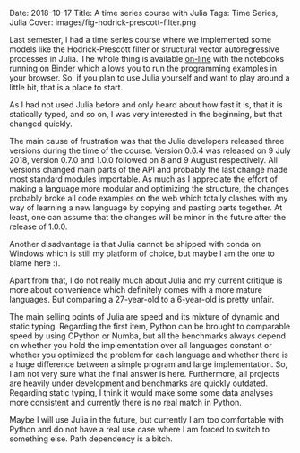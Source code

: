 Date: 2018-10-17
Title: A time series course with Julia
Tags: Time Series, Julia
Cover: images/fig-hodrick-prescott-filter.png

Last semester, I had a time series course where we implemented some models like
the Hodrick-Prescott filter or structural vector autoregressive processes in
Julia. The whole thing is available
[on-line](https://tobiasraabe.github.io/time_series) with the notebooks running
on Binder which allows you to run the programming examples in your browser. So,
if you plan to use Julia yourself and want to play around a little bit, that is
a place to start.

As I had not used Julia before and only heard about how fast it is, that it is
statically typed, and so on, I was very interested in the beginning, but that
changed quickly.

The main cause of frustration was that the Julia developers released three
versions during the time of the course. Version 0.6.4 was released on 9 July
2018, version 0.7.0 and 1.0.0 followed on 8 and 9 August respectively. All
versions changed main parts of the API and probably the last change made most
standard modules importable. As much as I appreciate the effort of making a
language more modular and optimizing the structure, the changes probably broke
all code examples on the web which totally clashes with my way of learning a
new language by copying and pasting parts together. At least, one can assume
that the changes will be minor in the future after the release of 1.0.0.

Another disadvantage is that Julia cannot be shipped with conda on Windows
which is still my platform of choice, but maybe I am the one to blame here :).

Apart from that, I do not really much about Julia and my current critique is
more about convenience which definitely comes with a more mature languages.
But comparing a 27-year-old to a 6-year-old is pretty unfair.

The main selling points of Julia are speed and its mixture of dynamic and
static typing. Regarding the first item, Python can be brought to comparable
speed by using CPython or Numba, but all the benchmarks always depend on
whether you hold the implementation over all languages constant or whether you
optimized the problem for each language and whether there is a huge difference
between a simple program and large implementation. So, I am not very sure what
the final answer is here. Furthermore, all projects are heavily under
development and benchmarks are quickly outdated. Regarding static typing, I
think it would make some some data analyses more consistent and currently there
is no real match in Python.

Maybe I will use Julia in the future, but currently I am too comfortable with
Python and do not have a real use case where I am forced to switch to something
else. Path dependency is a bitch.
